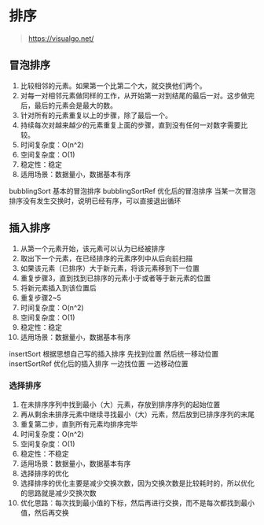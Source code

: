 # 排序
> https://visualgo.net/
## 冒泡排序
1. 比较相邻的元素。如果第一个比第二个大，就交换他们两个。
2. 对每一对相邻元素做同样的工作，从开始第一对到结尾的最后一对。这步做完后，最后的元素会是最大的数。
3. 针对所有的元素重复以上的步骤，除了最后一个。
4. 持续每次对越来越少的元素重复上面的步骤，直到没有任何一对数字需要比较。
5. 时间复杂度：O(n^2)
6. 空间复杂度：O(1)
7. 稳定性：稳定
8. 适用场景：数据量小，数据基本有序

bubblingSort
基本的冒泡排序
bubblingSortRef
优化后的冒泡排序
当某一次冒泡排序没有发生交换时，说明已经有序，可以直接退出循环

## 插入排序
1. 从第一个元素开始，该元素可以认为已经被排序
2. 取出下一个元素，在已经排序的元素序列中从后向前扫描
3. 如果该元素（已排序）大于新元素，将该元素移到下一位置
4. 重复步骤3，直到找到已排序的元素小于或者等于新元素的位置
5. 将新元素插入到该位置后
6. 重复步骤2~5
7. 时间复杂度：O(n^2)
8. 空间复杂度：O(1)
9. 稳定性：稳定
10. 适用场景：数据量小，数据基本有序

insertSort 
根据思想自己写的插入排序 先找到位置 然后统一移动位置
insertSortRef
优化后的插入排序 一边找位置 一边移动位置


### 选择排序
1. 在未排序序列中找到最小（大）元素，存放到排序序列的起始位置
2. 再从剩余未排序元素中继续寻找最小（大）元素，然后放到已排序序列的末尾
3. 重复第二步，直到所有元素均排序完毕
4. 时间复杂度：O(n^2)
5. 空间复杂度：O(1)
6. 稳定性：不稳定
7. 适用场景：数据量小，数据基本有序
8. 选择排序的优化
9. 选择排序的优化主要是减少交换次数，因为交换次数是比较耗时的，所以优化的思路就是减少交换次数
10. 优化思路：每次找到最小值的下标，然后再进行交换，而不是每次都找到最小值，然后再交换